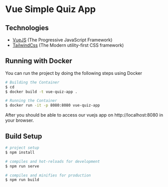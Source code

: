 # Vue Simple Quiz App


## Technologies
- [VueJS](https://vuejs.org) (The Progressive JavaScript Framework)
- [TailwindCss](https://tailwindcss.com) (The Modern utility-first CSS framework)

## Running with Docker

You can run the project by doing the following steps using Docker

```bash
# Building the Container
$ cd
$ docker build -t vue-quiz-app .

# Running the Container
$ docker run -it -p 8080:8080 vue-quiz-app
```
After you should be able to access our vuejs app on http://localhost:8080 in your browser.

## Build Setup

```bash
# project setup
$ npm install

# compiles and hot-reloads for development
$ npm run serve

# compiles and minifies for production
$ npm run build
```
